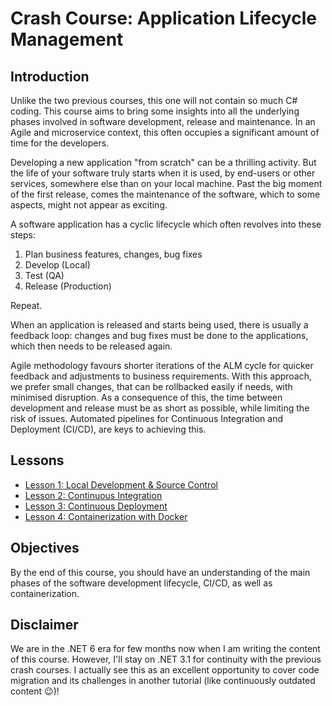 # Crash Course: Application Lifecycle Management

## Introduction

Unlike the two previous courses, this one will not contain so much C# coding. This course aims to bring some insights into all the underlying phases involved in software development, release and maintenance. In an Agile and microservice context, this often occupies a significant amount of time for the developers.

Developing a new application "from scratch" can be a thrilling activity. But the life of your software truly starts when it is used, by end-users or other services, somewhere else than on your local machine. Past the big moment of the first release, comes the maintenance of the software, which to some aspects, might not appear as exciting. 

A software application has a cyclic lifecycle which often revolves into these steps:
1. Plan business features, changes, bug fixes
2. Develop (Local)
3. Test (QA)
4. Release (Production)

Repeat. 

When an application is released and starts being used, there is usually a feedback loop: changes and bug fixes must be done to the applications, which then needs to be released again. 

Agile methodology favours shorter iterations of the ALM cycle for quicker feedback and adjustments to business requirements. With this approach, we prefer small changes, that can be rollbacked easily if needs, with minimised disruption. As a consequence of this, the time between development and release must be as short as possible, while limiting the risk of issues. Automated pipelines for Continuous Integration and Deployment (CI/CD), are keys to achieving this. 

## Lessons

* [Lesson 1: Local Development & Source Control](./Lesson1/README.md)
* [Lesson 2: Continuous Integration](./Lesson2/README.md)
* [Lesson 3: Continuous Deployment](./Lesson3/README.md)
* [Lesson 4: Containerization with Docker](./Lesson4/README.md)

## Objectives

By the end of this course, you should have an understanding of the main phases of the software development lifecycle, CI/CD, as well as containerization. 

## Disclaimer

We are in the .NET 6 era for few months now when I am writing the content of this course. However, I'll stay on .NET 3.1 for continuity with the previous crash courses. I actually see this as an excellent opportunity to cover code migration and its challenges in another tutorial (like continuously outdated content :wink:)!